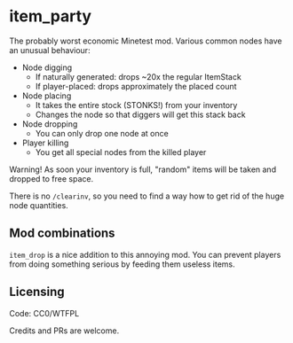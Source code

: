 # item_party

The probably worst economic Minetest mod.
Various common nodes have an unusual behaviour:

* Node digging
	* If naturally generated: drops ~20x the regular ItemStack
	* If player-placed: drops approximately the placed count
* Node placing
	* It takes the entire stock (STONKS!) from your inventory
	* Changes the node so that diggers will get this stack back
* Node dropping
	* You can only drop one node at once
* Player killing
	* You get all special nodes from the killed player

Warning! As soon your inventory is full, "random" items will be taken and
dropped to free space.

There is no `/clearinv`, so you need to find a way how to get rid of the
huge node quantities.

## Mod combinations

`item_drop` is a nice addition to this annoying mod. You can prevent players
from doing something serious by feeding them useless items.


## Licensing

Code: CC0/WTFPL

Credits and PRs are welcome.